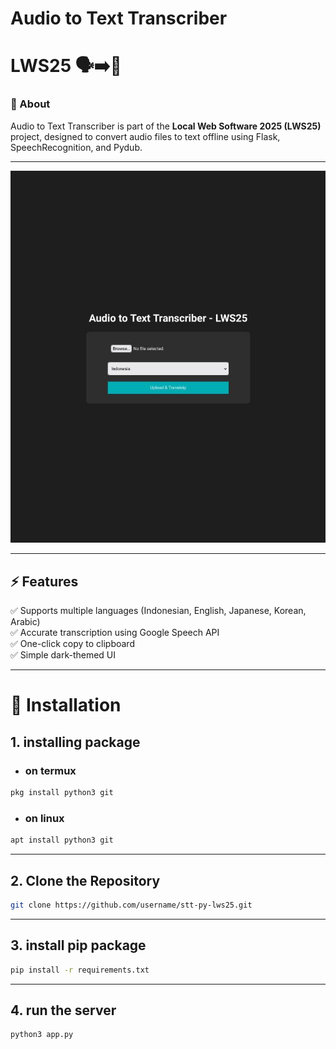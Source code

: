 # Audio to Text Transcriber
# LWS25 🗣️➡️📝  

### 🎯 About  
Audio to Text Transcriber is part of the **Local Web Software 2025 (LWS25)** project, designed to convert audio files to text offline using Flask, SpeechRecognition, and Pydub.  

---

<img src="review.jpg">

---

## ⚡ Features  
✅ Supports multiple languages (Indonesian, English, Japanese, Korean, Arabic)  
✅ Accurate transcription using Google Speech API  
✅ One-click copy to clipboard  
✅ Simple dark-themed UI  

---

# 🚀 Installation  
## 1. installing package 
- ### on termux
```bash
pkg install python3 git
```
- ### on linux
```bash
apt install python3 git
```
--- 

## 2. Clone the Repository  
```bash
git clone https://github.com/username/stt-py-lws25.git
```

---

## 3. install pip package
```bash
pip install -r requirements.txt
```
---
## 4. run the server
```bash
python3 app.py
```